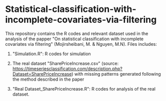 # Statistical-classification-with-incomplete-covariates-via-filtering

This repository contains the R codes and relevant dataset used in the analysis of the papper "On statistical classification with incomplete covariates via filtering" (Mojirsheibani, M. & Nguyen, M.N). Files includes:

1. "Simulation.R": R codes for simulation

2. The real dataset "SharePriceIncrease.csv" (source: https://timeseriesclassification.com/description.php?Dataset=SharePriceIncrease) with missing patterns generated following the method described in the paper

3. "Real Dataset_SharePriceIncrease.R": R codes for analysis of the real dataset.
